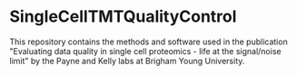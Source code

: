 # SingleCellTMTQualityControl

This repository contains the methods and software used in the publication "Evaluating data quality in single cell proteomics - life at the signal/noise limit" by the Payne and Kelly labs at Brigham Young University.
